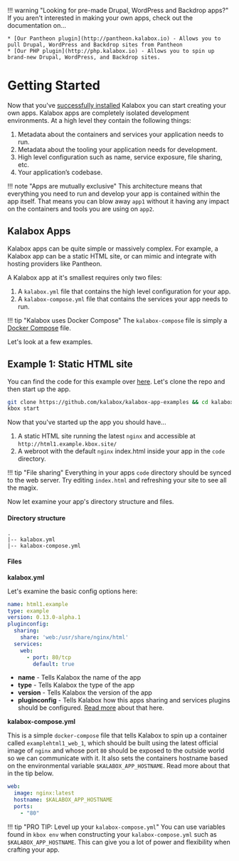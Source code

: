 !!! warning "Looking for pre-made Drupal, WordPress and Backdrop apps?"
    If you aren't interested in making your own apps, check out the documentation on...

    * [Our Pantheon plugin](http://pantheon.kalabox.io) - Allows you to pull Drupal, WordPress and Backdrop sites from Pantheon
    * [Our PHP plugin](http://php.kalabox.io) - Allows you to spin up brand-new Drupal, WordPress, and Backdrop sites.

Getting Started
===============

Now that you've [successfully installed](./install.md) Kalabox you can start creating your own apps. Kalabox apps are completely isolated development environments. At a high level they contain the following things:

  1. Metadata about the containers and services your application needs to run.
  2. Metadata about the tooling your application needs for development.
  3. High level configuration such as name, service exposure, file sharing, etc.
  4. Your application’s codebase.

!!! note "Apps are mutually exclusive"
    This architecture means that everything you need to run and develop your app is contained within the app itself. That means you can blow away `app1` without it having any impact on the containers and tools you are using on `app2`.

Kalabox Apps
------------

Kalabox apps can be quite simple or massively complex. For example, a Kalabox app can be a static HTML site, or can mimic and integrate with hosting providers like Pantheon.

A Kalabox app at it's smallest requires only two files:

  1. A `kalabox.yml` file that contains the high level configuration for your app.
  2. A `kalabox-compose.yml` file that contains the services your app needs to run.

!!! tip "Kalabox uses Docker Compose"
    The `kalabox-compose` file is simply a [Docker Compose](https://docs.docker.com/compose/compose-file/) file.

Let's look at a few examples.

Example 1: Static HTML site
---------------------------

You can find the code for this example over [here](https://github.com/kalabox/kalabox-app-examples/tree/master/html1). Let's clone the repo and then start up the app.

```bash
git clone https://github.com/kalabox/kalabox-app-examples && cd kalabox-app-examples/html1
kbox start
```

Now that you've started up the app you should have...

  1. A static HTML site running the latest `nginx` and accessible at `http://html1.example.kbox.site/`
  2. A webroot with the default `nginx` index.html inside your app in the `code` directory.

!!! tip "File sharing"
    Everything in your apps `code` directory should be synced to the web server. Try editing `index.html` and refreshing your site to see all the magix.

Now let examine your app's directory structure and files.

#### Directory structure

```
.
|-- kalabox.yml
|-- kalabox-compose.yml
```

#### Files

**kalabox.yml**

Let's examine the basic config options here:

```yaml
name: html1.example
type: example
version: 0.13.0-alpha.1
pluginconfig:
  sharing:
    share: 'web:/usr/share/nginx/html'
  services:
    web:
      - port: 80/tcp
        default: true
```

* **name** - Tells Kalabox the name of the app
* **type** - Tells Kalabox the type of the app
* **version** - Tells Kalabox the version of the app
* **pluginconfig** - Tells Kalabox how this apps sharing and services plugins should be configured. [Read more](./config.md) about that here.

**kalabox-compose.yml**

This is a simple `docker-compose` file that tells Kalabox to spin up a container called `examplehtml1_web_1`, which should be built using the latest official image of `nginx` and whose port `80` should be exposed to the outside world so we can communicate with it. It also sets the containers hostname based on the environmental variable `$KALABOX_APP_HOSTNAME`. Read more about that in the tip below.

```yaml
web:
  image: nginx:latest
  hostname: $KALABOX_APP_HOSTNAME
  ports:
    - "80"
```

!!! tip "PRO TIP: Level up your `kalabox-compose.yml`"
    You can use variables found in `kbox env` when constructing your `kalabox-compose.yml` such as `$KALABOX_APP_HOSTNAME`. This can give you a lot of power and flexibility when crafting your app.


